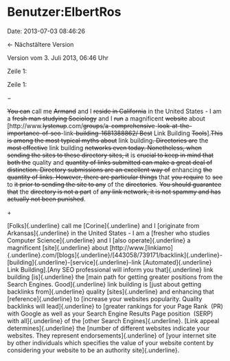 Benutzer:ElbertRos
==================

Date: 2013-07-03 08:46:26

← Nächstältere Version

Version vom 3. Juli 2013, 06:46 Uhr

Zeile 1:

Zeile 1:

−

<div>

~~You can~~ call me ~~Armand~~ and I ~~reside in California~~ in the
United States - I am a ~~fresh man studying Sociology~~ and I ~~run~~ a
magnificent ~~website~~ about
\[http://www.~~lystenup~~.com/~~groups~~/~~a~~-~~comprehensive~~-~~look-at-the-importance-of-seo~~-link~~-building-1681388862/
Best~~ Link Building ~~Tools~~\].~~This is among the most typical myths
about~~ link building~~. Directories are~~ the ~~most effective~~ link
building ~~networks even today. Nonetheless, when sending the sites to
these directory sites, it~~ is ~~crucial to keep in mind that both the~~
quality and ~~quantity of links submitted can make a great deal of
distinction. Directory submissions are an excellent way of~~ enhancing
~~the quantity of links. However, there are particular things~~ that
~~you require~~ to ~~see~~ to ~~it prior to sending the site to any~~ of
the ~~directories~~. ~~You should guarantee that~~ the ~~directory is
not a part~~ of ~~any link network, it is not spammy and has actually
not been punished~~.

</div>

\+

<div>

[Folks]{.underline} call me [Corine]{.underline} and I [originate from
Arkansas]{.underline} in the United States - I am a [fresher who studies
Computer Science]{.underline} and I [also operate]{.underline} a
magnificent [site]{.underline} about
\[http://www.[linkiamo]{.underline}.com/[blogs]{.underline}/[443058/739171/backlink]{.underline}-[building]{.underline}-[service]{.underline}-link
[Automated]{.underline} Link Building\].[Any SEO professional will
inform you that]{.underline} link building [is]{.underline} the [main
path for getting greater positions from the Search Engines.
Good]{.underline} link building is [just about getting backlinks
from]{.underline} quality [sites]{.underline} and enhancing that
[reference]{.underline} to [increase your websites popularity. Quality
backlinks will lead]{.underline} to [greater rankings for your Page
Rank  (PR) with Google as well as your Search Engine Results Page
position  (SERP) with all]{.underline} of the [other Search
Engines]{.underline}. [Link appeal determines]{.underline} the [number
of different websites indicate your websites. They represent
endorsements]{.underline} of [your internet site by other individuals
which specifies the value of your website content by considering your
website to be an authority site]{.underline}.

</div>
